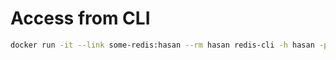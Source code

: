 # Access from CLI

```sh
docker run -it --link some-redis:hasan --rm hasan redis-cli -h hasan -p 6379
```